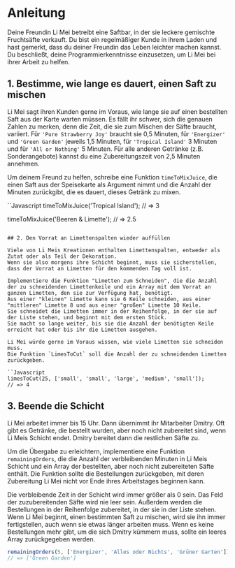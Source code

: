 # Anleitung

Deine Freundin Li Mei betreibt eine Saftbar, in der sie leckere gemischte Fruchtsäfte verkauft.
Du bist ein regelmäßiger Kunde in ihrem Laden und hast gemerkt, dass du deiner Freundin das Leben leichter machen kannst.
Du beschließt, deine Programmierkenntnisse einzusetzen, um Li Mei bei ihrer Arbeit zu helfen.

## 1. Bestimme, wie lange es dauert, einen Saft zu mischen

Li Mei sagt ihren Kunden gerne im Voraus, wie lange sie auf einen bestellten Saft aus der Karte warten müssen.
Es fällt ihr schwer, sich die genauen Zahlen zu merken, denn die Zeit, die sie zum Mischen der Säfte braucht, variiert.
Für `'Pure Strawberry Joy'` braucht sie 0,5 Minuten, für `'Energizer'` und `'Green Garden'` jeweils 1,5 Minuten, für `'Tropical Island'` 3 Minuten und für `'All or Nothing'` 5 Minuten.
Für alle anderen Getränke (z.B. Sonderangebote) kannst du eine Zubereitungszeit von 2,5 Minuten annehmen.

Um deinem Freund zu helfen, schreibe eine Funktion `timeToMixJuice`, die einen Saft aus der Speisekarte als Argument nimmt und die Anzahl der Minuten zurückgibt, die es dauert, dieses Getränk zu mixen.

``Javascript
timeToMixJuice('Tropical Island');
// => 3

timeToMixJuice('Beeren & Limette');
// => 2.5
```

## 2. Den Vorrat an Limettenspalten wieder auffüllen

Viele von Li Meis Kreationen enthalten Limettenspalten, entweder als Zutat oder als Teil der Dekoration.
Wenn sie also morgens ihre Schicht beginnt, muss sie sicherstellen, dass der Vorrat an Limetten für den kommenden Tag voll ist.

Implementiere die Funktion "Limetten zum Schneiden", die die Anzahl der zu schneidenden Limettenkeile und ein Array mit dem Vorrat an ganzen Limetten, den sie zur Verfügung hat, benötigt.
Aus einer "kleinen" Limette kann sie 6 Keile schneiden, aus einer "mittleren" Limette 8 und aus einer "großen" Limette 10 Keile.
Sie schneidet die Limetten immer in der Reihenfolge, in der sie auf der Liste stehen, und beginnt mit dem ersten Stück.
Sie macht so lange weiter, bis sie die Anzahl der benötigten Keile erreicht hat oder bis ihr die Limetten ausgehen.

Li Mei würde gerne im Voraus wissen, wie viele Limetten sie schneiden muss.
Die Funktion `LimesToCut` soll die Anzahl der zu schneidenden Limetten zurückgeben.

``Javascript
limesToCut(25, ['small', 'small', 'large', 'medium', 'small']);
// => 4
```

## 3. Beende die Schicht

Li Mei arbeitet immer bis 15 Uhr.
Dann übernimmt ihr Mitarbeiter Dmitry.
Oft gibt es Getränke, die bestellt wurden, aber noch nicht zubereitet sind, wenn Li Meis Schicht endet.
Dmitry bereitet dann die restlichen Säfte zu.

Um die Übergabe zu erleichtern, implementiere eine Funktion `remainingOrders`, die die Anzahl der verbleibenden Minuten in Li Meis Schicht und ein Array der bestellten, aber noch nicht zubereiteten Säfte enthält.
Die Funktion sollte die Bestellungen zurückgeben, mit deren Zubereitung Li Mei nicht vor Ende ihres Arbeitstages beginnen kann.

Die verbleibende Zeit in der Schicht wird immer größer als 0 sein.
Das Feld der zuzubereitenden Säfte wird nie leer sein.
Außerdem werden die Bestellungen in der Reihenfolge zubereitet, in der sie in der Liste stehen.
Wenn Li Mei beginnt, einen bestimmten Saft zu mischen, wird sie ihn immer fertigstellen, auch wenn sie etwas länger arbeiten muss.
Wenn es keine Bestellungen mehr gibt, um die sich Dmitry kümmern muss, sollte ein leeres Array zurückgegeben werden.

```javascript
remainingOrders(5, ['Energizer', 'Alles oder Nichts', 'Grüner Garten']);
// => ['Green Garden']
```

